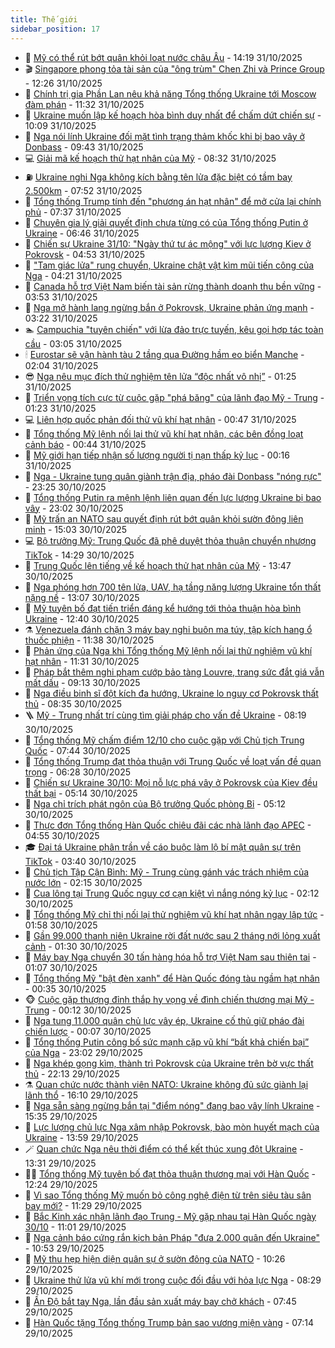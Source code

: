 ```yaml
---
title: Thế giới
sidebar_position: 17
---
```


<!-- dantri-the-gioi:START -->
- 🌋 [Mỹ có thể rút bớt quân khỏi loạt nước châu Âu](https://dantri.com.vn/the-gioi/my-co-the-rut-bot-quan-khoi-loat-nuoc-chau-au-20251031210842801.htm) - 14:19 31/10/2025
- 🎬 [Singapore phong tỏa tài sản của &quot;ông trùm&quot; Chen Zhi và Prince Group](https://dantri.com.vn/the-gioi/singapore-phong-toa-tai-san-cua-ong-trum-chen-zhi-va-prince-group-20251031191746588.htm) - 12:26 31/10/2025
- 🧰 [Chính trị gia Phần Lan nêu khả năng Tổng thống Ukraine tới Moscow đàm phán](https://dantri.com.vn/the-gioi/chinh-tri-gia-phan-lan-neu-kha-nang-tong-thong-ukraine-toi-moscow-dam-phan-20251031182350917.htm) - 11:32 31/10/2025
- 🌋 [Ukraine muốn lập kế hoạch hòa bình duy nhất để chấm dứt chiến sự](https://dantri.com.vn/the-gioi/ukraine-muon-lap-ke-hoach-hoa-binh-duy-nhat-de-cham-dut-chien-su-20251031165937085.htm) - 10:09 31/10/2025
- 🗽 [Nga nói lính Ukraine đối mặt tình trạng thảm khốc khi bị bao vây ở Donbass](https://dantri.com.vn/the-gioi/nga-noi-linh-ukraine-doi-mat-tinh-trang-tham-khoc-khi-bi-bao-vay-o-donbass-20251031163001423.htm) - 09:43 31/10/2025
- 💻 [Giải mã kế hoạch thử hạt nhân của Mỹ](https://dantri.com.vn/the-gioi/giai-ma-ke-hoach-thu-hat-nhan-cua-my-20251031152406432.htm) - 08:32 31/10/2025
- ⛽️ [Ukraine nghi Nga không kích bằng tên lửa đặc biệt có tầm bay 2.500km](https://dantri.com.vn/the-gioi/ukraine-nghi-nga-khong-kich-bang-ten-lua-dac-biet-co-tam-bay-2500km-20251031143716630.htm) - 07:52 31/10/2025
- 🤩 [Tổng thống Trump tính đến &quot;phương án hạt nhân&quot; để mở cửa lại chính phủ](https://dantri.com.vn/the-gioi/tong-thong-trump-tinh-den-phuong-an-hat-nhan-de-mo-cua-lai-chinh-phu-20251031141850887.htm) - 07:37 31/10/2025
- 🧐 [Chuyên gia lý giải quyết định chưa từng có của Tổng thống Putin ở Ukraine](https://dantri.com.vn/the-gioi/chuyen-gia-ly-giai-quyet-dinh-chua-tung-co-cua-tong-thong-putin-o-ukraine-20251031132331610.htm) - 06:46 31/10/2025
- 🎊 [Chiến sự Ukraine 31/10: &quot;Ngày thứ tư ác mộng&quot; với lực lượng Kiev ở Pokrovsk](https://dantri.com.vn/the-gioi/chien-su-ukraine-3110-ngay-thu-tu-ac-mong-voi-luc-luong-kiev-o-pokrovsk-20251031111545610.htm) - 04:53 31/10/2025
- 📝 [&quot;Tam giác lửa&quot; rung chuyển, Ukraine chật vật kìm mũi tiến công của Nga](https://dantri.com.vn/the-gioi/tam-giac-lua-rung-chuyen-ukraine-chat-vat-kim-mui-tien-cong-cua-nga-20251031111602108.htm) - 04:21 31/10/2025
- 🤡 [Canada hỗ trợ Việt Nam biến tài sản rừng thành doanh thu bền vững](https://dantri.com.vn/the-gioi/canada-ho-tro-viet-nam-bien-tai-san-rung-thanh-doanh-thu-ben-vung-20251031104329156.htm) - 03:53 31/10/2025
- 🥷 [Nga mở hành lang ngừng bắn ở Pokrovsk, Ukraine phản ứng mạnh](https://dantri.com.vn/the-gioi/nga-mo-hanh-lang-ngung-ban-o-pokrovsk-ukraine-phan-ung-manh-20251031101609246.htm) - 03:22 31/10/2025
- 🏊 [Campuchia &quot;tuyên chiến&quot; với lừa đảo trực tuyến, kêu gọi hợp tác toàn cầu](https://dantri.com.vn/the-gioi/campuchia-tuyen-chien-voi-lua-dao-truc-tuyen-keu-goi-hop-tac-toan-cau-20251031090651932.htm) - 03:05 31/10/2025
- 🕯 [Eurostar sẽ vận hành tàu 2 tầng qua Đường hầm eo biển Manche](https://dantri.com.vn/the-gioi/eurostar-se-van-hanh-tau-2-tang-qua-duong-ham-eo-bien-manche-20251031085610696.htm) - 02:04 31/10/2025
- 😎 [Nga nêu mục đích thử nghiệm tên lửa “độc nhất vô nhị”](https://dantri.com.vn/the-gioi/nga-neu-muc-dich-thu-nghiem-ten-lua-doc-nhat-vo-nhi-20251031081405027.htm) - 01:25 31/10/2025
- 🌈 [Triển vọng tích cực từ cuộc gặp &quot;phá băng&quot; của lãnh đạo Mỹ - Trung](https://dantri.com.vn/the-gioi/trien-vong-tich-cuc-tu-cuoc-gap-pha-bang-cua-lanh-dao-my-trung-20251031082246023.htm) - 01:23 31/10/2025
- 💻 [Liên hợp quốc phản đối thử vũ khí hạt nhân](https://dantri.com.vn/the-gioi/lien-hop-quoc-phan-doi-thu-vu-khi-hat-nhan-20251031074045523.htm) - 00:47 31/10/2025
- 🤖 [Tổng thống Mỹ lệnh nối lại thử vũ khí hạt nhân, các bên đồng loạt cảnh báo](https://dantri.com.vn/the-gioi/tong-thong-my-lenh-noi-lai-thu-vu-khi-hat-nhan-cac-ben-dong-loat-canh-bao-20251031072659946.htm) - 00:44 31/10/2025
- 🦏 [Mỹ giới hạn tiếp nhận số lượng người tị nạn thấp kỷ lục](https://dantri.com.vn/the-gioi/my-gioi-han-tiep-nhan-so-luong-nguoi-ti-nan-thap-ky-luc-20251031071459239.htm) - 00:16 31/10/2025
- 🌁 [Nga - Ukraine tung quân giành trận địa, pháo đài Donbass &quot;nóng rực&quot;](https://dantri.com.vn/the-gioi/nga-ukraine-tung-quan-gianh-tran-dia-phao-dai-donbass-nong-ruc-20251031062122216.htm) - 23:25 30/10/2025
- 🐘 [Tổng thống Putin ra mệnh lệnh liên quan đến lực lượng Ukraine bị bao vây](https://dantri.com.vn/the-gioi/tong-thong-putin-ra-menh-lenh-lien-quan-den-luc-luong-ukraine-bi-bao-vay-20251031055140987.htm) - 23:02 30/10/2025
- 🥷 [Mỹ trấn an NATO sau quyết định rút bớt quân khỏi sườn đông liên minh](https://dantri.com.vn/the-gioi/my-tran-an-nato-sau-quyet-dinh-rut-bot-quan-khoi-suon-dong-lien-minh-20251030212112489.htm) - 15:03 30/10/2025
- 💻 [Bộ trưởng Mỹ: Trung Quốc đã phê duyệt thỏa thuận chuyển nhượng TikTok](https://dantri.com.vn/the-gioi/bo-truong-my-trung-quoc-da-phe-duyet-thoa-thuan-chuyen-nhuong-tiktok-20251030205840973.htm) - 14:29 30/10/2025
- 🎡 [Trung Quốc lên tiếng về kế hoạch thử hạt nhân của Mỹ](https://dantri.com.vn/the-gioi/trung-quoc-len-tieng-ve-ke-hoach-thu-hat-nhan-cua-my-20251030201337274.htm) - 13:47 30/10/2025
- 🧰 [Nga phóng hơn 700 tên lửa, UAV, hạ tầng năng lượng Ukraine tổn thất nặng nề](https://dantri.com.vn/the-gioi/nga-phong-hon-700-ten-lua-uav-ha-tang-nang-luong-ukraine-ton-that-nang-ne-20251030193723309.htm) - 13:07 30/10/2025
- 🥸 [Mỹ tuyên bố đạt tiến triển đáng kể hướng tới thỏa thuận hòa bình Ukraine](https://dantri.com.vn/the-gioi/my-tuyen-bo-dat-tien-trien-dang-ke-huong-toi-thoa-thuan-hoa-binh-ukraine-20251030185551955.htm) - 12:40 30/10/2025
- ⚗️ [Venezuela đánh chặn 3 máy bay nghi buôn ma túy, tập kích hang ổ thuốc phiện](https://dantri.com.vn/the-gioi/venezuela-danh-chan-3-may-bay-nghi-buon-ma-tuy-tap-kich-hang-o-thuoc-phien-20251030170924459.htm) - 11:38 30/10/2025
- 🌮 [Phản ứng của Nga khi Tổng thống Mỹ lệnh nối lại thử nghiệm vũ khí hạt nhân](https://dantri.com.vn/the-gioi/phan-ung-cua-nga-khi-tong-thong-my-lenh-noi-lai-thu-nghiem-vu-khi-hat-nhan-20251030182007533.htm) - 11:31 30/10/2025
- 🎃 [Pháp bắt thêm nghi phạm cướp bảo tàng Louvre, trang sức đắt giá vẫn mất dấu](https://dantri.com.vn/the-gioi/phap-bat-them-nghi-pham-cuop-bao-tang-louvre-trang-suc-dat-gia-van-mat-dau-20251030155551733.htm) - 09:13 30/10/2025
- 💫 [Nga điều binh sĩ đột kích đa hướng, Ukraine lo nguy cơ Pokrovsk thất thủ](https://dantri.com.vn/the-gioi/nga-dieu-binh-si-dot-kich-da-huong-ukraine-lo-nguy-co-pokrovsk-that-thu-20251030153049645.htm) - 08:35 30/10/2025
- 🪜 [Mỹ - Trung nhất trí cùng tìm giải pháp cho vấn đề Ukraine](https://dantri.com.vn/the-gioi/my-trung-nhat-tri-cung-tim-giai-phap-cho-van-de-ukraine-20251030145635254.htm) - 08:19 30/10/2025
- 🌋 [Tổng thống Mỹ chấm điểm 12/10 cho cuộc gặp với Chủ tịch Trung Quốc](https://dantri.com.vn/the-gioi/tong-thong-my-cham-diem-1210-cho-cuoc-gap-voi-chu-tich-trung-quoc-20251030143417841.htm) - 07:44 30/10/2025
- 🦏 [Tổng thống Trump đạt thỏa thuận với Trung Quốc về loạt vấn đề quan trọng](https://dantri.com.vn/the-gioi/tong-thong-trump-dat-thoa-thuan-voi-trung-quoc-ve-loat-van-de-quan-trong-20251030131021275.htm) - 06:28 30/10/2025
- 👀 [Chiến sự Ukraine 30/10: Mọi nỗ lực phá vây ở Pokrovsk của Kiev đều thất bại](https://dantri.com.vn/the-gioi/chien-su-ukraine-3010-moi-no-luc-pha-vay-o-pokrovsk-cua-kiev-deu-that-bai-20251030115832733.htm) - 05:14 30/10/2025
- 🧰 [Nga chỉ trích phát ngôn của Bộ trưởng Quốc phòng Bỉ](https://dantri.com.vn/the-gioi/nga-chi-trich-phat-ngon-cua-bo-truong-quoc-phong-bi-20251030120107795.htm) - 05:12 30/10/2025
- 🚀 [Thực đơn Tổng thống Hàn Quốc chiêu đãi các nhà lãnh đạo APEC](https://dantri.com.vn/the-gioi/thuc-don-tong-thong-han-quoc-chieu-dai-cac-nha-lanh-dao-apec-20251030113311588.htm) - 04:55 30/10/2025
- 🎓 [Đại tá Ukraine phân trần về cáo buộc làm lộ bí mật quân sự trên TikTok](https://dantri.com.vn/the-gioi/dai-ta-ukraine-phan-tran-ve-cao-buoc-lam-lo-bi-mat-quan-su-tren-tiktok-20251030103435271.htm) - 03:40 30/10/2025
- 🥸 [Chủ tịch Tập Cận Bình: Mỹ - Trung cùng gánh vác trách nhiệm của nước lớn](https://dantri.com.vn/the-gioi/chu-tich-tap-can-binh-my-trung-cung-ganh-vac-trach-nhiem-cua-nuoc-lon-20251030083202381.htm) - 02:15 30/10/2025
- 🦅 [Cua lông tại Trung Quốc nguy cơ cạn kiệt vì nắng nóng kỷ lục](https://dantri.com.vn/the-gioi/cua-long-tai-trung-quoc-nguy-co-can-kiet-vi-nang-nong-ky-luc-20251030090915125.htm) - 02:12 30/10/2025
- 🤭 [Tổng thống Mỹ chỉ thị nối lại thử nghiệm vũ khí hạt nhân ngay lập tức](https://dantri.com.vn/the-gioi/tong-thong-my-chi-thi-noi-lai-thu-nghiem-vu-khi-hat-nhan-ngay-lap-tuc-20251030084350800.htm) - 01:58 30/10/2025
- 🤖 [Gần 99.000 thanh niên Ukraine rời đất nước sau 2 tháng nới lỏng xuất cảnh](https://dantri.com.vn/the-gioi/gan-99000-thanh-nien-ukraine-roi-dat-nuoc-sau-2-thang-noi-long-xuat-canh-20251030082100771.htm) - 01:30 30/10/2025
- 🐲 [Máy bay Nga chuyển 30 tấn hàng hóa hỗ trợ Việt Nam sau thiên tai](https://dantri.com.vn/the-gioi/may-bay-nga-chuyen-30-tan-hang-hoa-ho-tro-viet-nam-sau-thien-tai-20251030075955677.htm) - 01:07 30/10/2025
- 🫣 [Tổng thống Mỹ &quot;bật đèn xanh&quot; để Hàn Quốc đóng tàu ngầm hạt nhân](https://dantri.com.vn/the-gioi/tong-thong-my-bat-den-xanh-de-han-quoc-dong-tau-ngam-hat-nhan-20251030071222722.htm) - 00:35 30/10/2025
- 🐵 [Cuộc gặp thượng đỉnh thắp hy vọng về đình chiến thương mại Mỹ - Trung](https://dantri.com.vn/the-gioi/cuoc-gap-thuong-dinh-thap-hy-vong-ve-dinh-chien-thuong-mai-my-trung-20251030065808060.htm) - 00:12 30/10/2025
- 🫶 [Nga tung 11.000 quân chủ lực vây ép, Ukraine cố thủ giữ pháo đài chiến lược](https://dantri.com.vn/the-gioi/nga-tung-11000-quan-chu-luc-vay-ep-ukraine-co-thu-giu-phao-dai-chien-luoc-20251030063458214.htm) - 00:07 30/10/2025
- 💃 [Tổng thống Putin công bố sức mạnh cặp vũ khí “bất khả chiến bại” của Nga](https://dantri.com.vn/the-gioi/tong-thong-putin-cong-bo-suc-manh-cap-vu-khi-bat-kha-chien-bai-cua-nga-20251030055134405.htm) - 23:02 29/10/2025
- 💫 [Nga khép gọng kìm, thành trì Pokrovsk của Ukraine trên bờ vực thất thủ](https://dantri.com.vn/the-gioi/nga-khep-gong-kim-thanh-tri-pokrovsk-cua-ukraine-tren-bo-vuc-that-thu-20251030045733323.htm) - 22:13 29/10/2025
- ⚗️ [Quan chức nước thành viên NATO: Ukraine không đủ sức giành lại lãnh thổ](https://dantri.com.vn/the-gioi/quan-chuc-nuoc-thanh-vien-nato-ukraine-khong-du-suc-gianh-lai-lanh-tho-20251029211232644.htm) - 16:10 29/10/2025
- 🥷 [Nga sẵn sàng ngừng bắn tại &quot;điểm nóng&quot; đang bao vây lính Ukraine](https://dantri.com.vn/the-gioi/nga-san-sang-ngung-ban-tai-diem-nong-dang-bao-vay-linh-ukraine-20251029215945914.htm) - 15:35 29/10/2025
- 🥸 [Lực lượng chủ lực Nga xâm nhập Pokrovsk, bào mòn huyết mạch của Ukraine](https://dantri.com.vn/the-gioi/luc-luong-chu-luc-nga-xam-nhap-pokrovsk-bao-mon-huyet-mach-cua-ukraine-20251029175337674.htm) - 13:59 29/10/2025
- 🪄 [Quan chức Nga nêu thời điểm có thể kết thúc xung đột Ukraine](https://dantri.com.vn/the-gioi/quan-chuc-nga-neu-thoi-diem-co-the-ket-thuc-xung-dot-ukraine-20251029202140898.htm) - 13:31 29/10/2025
- 🧑‍💻 [Tổng thống Mỹ tuyên bố đạt thỏa thuận thương mại với Hàn Quốc](https://dantri.com.vn/the-gioi/tong-thong-my-tuyen-bo-dat-thoa-thuan-thuong-mai-voi-han-quoc-20251029190348408.htm) - 12:24 29/10/2025
- 🤭 [Vì sao Tổng thống Mỹ muốn bỏ công nghệ điện từ trên siêu tàu sân bay mới?](https://dantri.com.vn/the-gioi/vi-sao-tong-thong-my-muon-bo-cong-nghe-dien-tu-tren-sieu-tau-san-bay-moi-20251029112323025.htm) - 11:29 29/10/2025
- 🗽 [Bắc Kinh xác nhận lãnh đạo Trung - Mỹ gặp nhau tại Hàn Quốc ngày 30/10](https://dantri.com.vn/the-gioi/bac-kinh-xac-nhan-lanh-dao-trung-my-gap-nhau-tai-han-quoc-ngay-3010-20251029170123308.htm) - 11:01 29/10/2025
- 🤖 [Nga cảnh báo cứng rắn kịch bản Pháp &quot;đưa 2.000 quân đến Ukraine&quot;](https://dantri.com.vn/the-gioi/nga-canh-bao-cung-ran-kich-ban-phap-dua-2000-quan-den-ukraine-20251029172556743.htm) - 10:53 29/10/2025
- 🌈 [Mỹ thu hẹp hiện diện quân sự ở sườn đông của NATO](https://dantri.com.vn/the-gioi/my-thu-hep-hien-dien-quan-su-o-suon-dong-cua-nato-20251029163105172.htm) - 10:26 29/10/2025
- 🤩 [Ukraine thử lửa vũ khí mới trong cuộc đối đầu với hỏa lực Nga](https://dantri.com.vn/the-gioi/ukraine-thu-lua-vu-khi-moi-trong-cuoc-doi-dau-voi-hoa-luc-nga-20251029145407870.htm) - 08:29 29/10/2025
- 🤗 [Ấn Độ bắt tay Nga, lần đầu sản xuất máy bay chở khách](https://dantri.com.vn/the-gioi/an-do-bat-tay-nga-lan-dau-san-xuat-may-bay-cho-khach-20251029144016119.htm) - 07:45 29/10/2025
- 🙉 [Hàn Quốc tặng Tổng thống Trump bản sao vương miện vàng](https://dantri.com.vn/the-gioi/han-quoc-tang-tong-thong-trump-ban-sao-vuong-mien-vang-20251029135422486.htm) - 07:14 29/10/2025<!-- dantri-the-gioi:END -->
